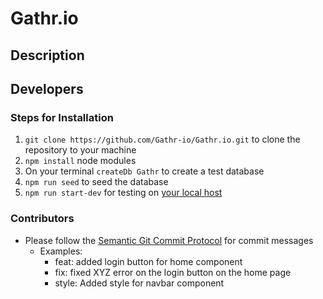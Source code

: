 # Gathr.io

## Description

## Developers

### Steps for Installation

1. ```git clone https://github.com/Gathr-io/Gathr.io.git``` to clone the repository to your machine
2. ```npm install``` node modules
3. On your terminal ```createDb Gathr``` to create a test database
4. ```npm run seed``` to seed the database
5. ```npm run start-dev``` for testing on [your local host](http://localhost:8080)

### Contributors

- Please follow the [Semantic Git Commit Protocol](https://seesparkbox.com/foundry/semantic_commit_messages) for commit messages
  - Examples:
    - feat: added login button for home component
    - fix: fixed XYZ error on the login button on the home page
    - style: Added style for navbar component
